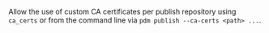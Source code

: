 Allow the use of custom CA certificates per publish repository using `ca_certs` or from the command line via `pdm publish --ca-certs <path> ...`.
